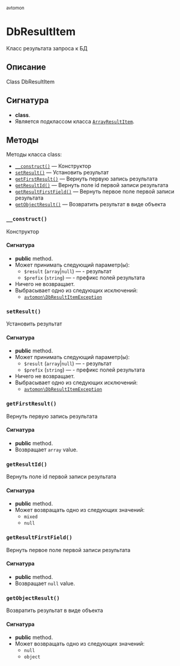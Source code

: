 <small>avtomon</small>

DbResultItem
============

Класс результата запроса к БД

Описание
-----------

Class DbResultItem

Сигнатура
---------

- **class**.
- Является подклассом класса [`ArrayResultItem`](../avtomon/ArrayResultItem.md).

Методы
-------

Методы класса class:

- [`__construct()`](#__construct) &mdash; Конструктор
- [`setResult()`](#setResult) &mdash; Установить результат
- [`getFirstResult()`](#getFirstResult) &mdash; Вернуть первую запись результата
- [`getResultId()`](#getResultId) &mdash; Вернуть поле id первой записи результата
- [`getResultFirstField()`](#getResultFirstField) &mdash; Вернуть первое поле первой записи результата
- [`getObjectResult()`](#getObjectResult) &mdash; Возвратить результат в виде объекта

### `__construct()` <a name="__construct"></a>

Конструктор

#### Сигнатура

- **public** method.
- Может принимать следующий параметр(ы):
    - `$result` (`array`|`null`) &mdash; - результат
    - `$prefix` (`string`) &mdash; - префикс полей результата
- Ничего не возвращает.
- Выбрасывает одно из следующих исключений:
    - [`avtomon\DbResultItemException`](../avtomon/DbResultItemException.md)

### `setResult()` <a name="setResult"></a>

Установить результат

#### Сигнатура

- **public** method.
- Может принимать следующий параметр(ы):
    - `$result` (`array`|`null`) &mdash; - результат
    - `$prefix` (`string`) &mdash; - префикс полей результата
- Ничего не возвращает.
- Выбрасывает одно из следующих исключений:
    - [`avtomon\DbResultItemException`](../avtomon/DbResultItemException.md)

### `getFirstResult()` <a name="getFirstResult"></a>

Вернуть первую запись результата

#### Сигнатура

- **public** method.
- Возвращает `array` value.

### `getResultId()` <a name="getResultId"></a>

Вернуть поле id первой записи результата

#### Сигнатура

- **public** method.
- Может возвращать одно из следующих значений:
    - `mixed`
    - `null`

### `getResultFirstField()` <a name="getResultFirstField"></a>

Вернуть первое поле первой записи результата

#### Сигнатура

- **public** method.
- Возвращает `null` value.

### `getObjectResult()` <a name="getObjectResult"></a>

Возвратить результат в виде объекта

#### Сигнатура

- **public** method.
- Может возвращать одно из следующих значений:
    - `null`
    - `object`

